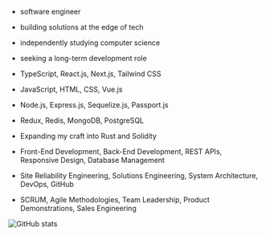 - software engineer
- building solutions at the edge of tech
- independently studying computer science
- seeking a long-term development role
 
- TypeScript, React.js, Next.js, Tailwind CSS
- JavaScript, HTML, CSS, Vue.js
- Node.js, Express.js, Sequelize.js, Passport.js
- Redux, Redis, MongoDB, PostgreSQL
- Expanding my craft into Rust and Solidity

- Front-End Development, Back-End Development, REST APIs, Responsive Design, Database Management
- Site Reliability Engineering, Solutions Engineering, System Architecture, DevOps, GitHub
- SCRUM, Agile Methodologies, Team Leadership, Product Demonstrations, Sales Engineering


![GitHub stats](https://github-readme-stats.vercel.app/api?username=elehma4&theme=shadow_blue&show_icons=true)
